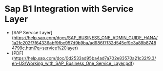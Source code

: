 # Sap B1 Integration with Service Layer

- [SAP Service Layer] (https://help.sap.com/docs/SAP_BUSINESS_ONE_ADMIN_GUIDE_HANA/1a2fc202f7f64336abf9fbc957d9b9ba/ad986f7f32d545cf9c3a89b87484799c.html?q=service%20layer)
- [PDF] (https://help.sap.com/doc/0d2533ad95ba4ad7a702e83570a21c32/9.3/en-US/Working_with_SAP_Business_One_Service_Layer.pdf)

